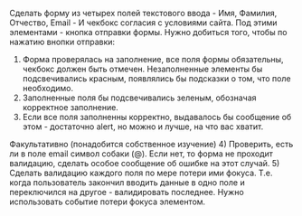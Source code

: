 Сделать форму из четырех полей текстового ввода - Имя, Фамилия, Отчество, Email - И чекбокс согласия с условиями сайта. Под этими элементами - кнопка отправки формы. Нужно добиться того, чтобы по нажатию внопки отправки: 
1) Форма проверялась на заполнение, все поля формы обязательны, чекбокс должен быть отмечен. Незаполненные элементы бы подсвечивались красным, появлялись бы подсказки о том, что поле необходимо. 
2) Заполненные поля бы подсвечивались зеленым, обозначая корректное заполнение. 
3) Если все поля заполненны корректно, выдавалось бы сообщение об этом - достаточно alert, но можно и лучше, на что вас хватит.

Факультативно (понадобится собственное изучение) 
4) Проверить, есть ли в поле email символ собаки (@). Если нет, то форма не проходит валидацию, сделать особое сообщение об ошибке на этот случай. 
5) Сделать валидацию каждого поля по мере потери ими фокуса. Т.е. когда пользователь закончил вводить данные в одно поле и переключился на другое - валидировать последнее. Нужно использовать событие потери фокуса элементом.

